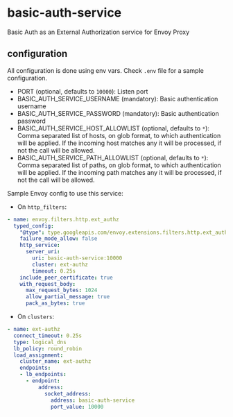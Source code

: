 # basic-auth-service

Basic Auth as an External Authorization service for Envoy Proxy

## configuration

All configuration is done using env vars. Check `.env` file for a sample configuration.

* PORT (optional, defaults to `10000`): Listen port
* BASIC_AUTH_SERVICE_USERNAME (mandatory): Basic authentication username
* BASIC_AUTH_SERVICE_PASSWORD (mandatory): Basic authentication password
* BASIC_AUTH_SERVICE_HOST_ALLOWLIST (optional, defaults to `*`): Comma separated list of hosts, on glob format, to which authentication will be applied. If the incoming host matches any it will be processed, if not the call will be allowed.
* BASIC_AUTH_SERVICE_PATH_ALLOWLIST (optional, defaults to `*`): Comma separated list of paths, on glob format, to which authentication will be applied. If the incoming path matches any it will be processed, if not the call will be allowed.

Sample Envoy config to use this service:

* On `http_filters`:

```yaml
- name: envoy.filters.http.ext_authz
  typed_config:
    "@type": type.googleapis.com/envoy.extensions.filters.http.ext_authz.v3.ExtAuthz
    failure_mode_allow: false
    http_service:
      server_uri:
        uri: basic-auth-service:10000
        cluster: ext-authz
        timeout: 0.25s
    include_peer_certificate: true
    with_request_body:
      max_request_bytes: 1024
      allow_partial_message: true
      pack_as_bytes: true
```

* On `clusters`:

```yaml
- name: ext-authz
  connect_timeout: 0.25s
  type: logical_dns
  lb_policy: round_robin
  load_assignment:
    cluster_name: ext-authz
    endpoints:
    - lb_endpoints:
      - endpoint:
          address:
            socket_address:
              address: basic-auth-service
              port_value: 10000
```
